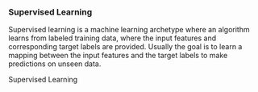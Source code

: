 ### Supervised Learning
Supervised learning is a machine learning archetype where an  algorithm learns from labeled training data, where the input features and corresponding target labels are provided. Usually the goal is to learn a mapping between the input features and the target labels to make predictions on unseen data.

Supervised Learning